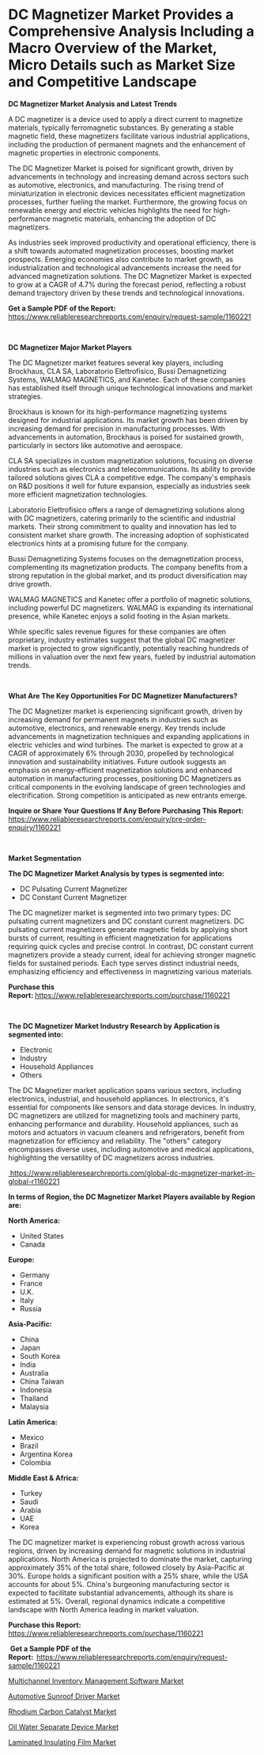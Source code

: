 <p><h1>DC Magnetizer Market Provides a Comprehensive Analysis Including a Macro Overview of the Market, Micro Details such as Market Size and Competitive Landscape</h1></p><p><strong>DC Magnetizer Market Analysis and Latest Trends</strong></p>
<p><p>A DC magnetizer is a device used to apply a direct current to magnetize materials, typically ferromagnetic substances. By generating a stable magnetic field, these magnetizers facilitate various industrial applications, including the production of permanent magnets and the enhancement of magnetic properties in electronic components. </p><p>The DC Magnetizer Market is poised for significant growth, driven by advancements in technology and increasing demand across sectors such as automotive, electronics, and manufacturing. The rising trend of miniaturization in electronic devices necessitates efficient magnetization processes, further fueling the market. Furthermore, the growing focus on renewable energy and electric vehicles highlights the need for high-performance magnetic materials, enhancing the adoption of DC magnetizers.</p><p>As industries seek improved productivity and operational efficiency, there is a shift towards automated magnetization processes, boosting market prospects. Emerging economies also contribute to market growth, as industrialization and technological advancements increase the need for advanced magnetization solutions. The DC Magnetizer Market is expected to grow at a CAGR of 4.7% during the forecast period, reflecting a robust demand trajectory driven by these trends and technological innovations.</p></p>
<p><strong>Get a Sample PDF of the Report:&nbsp;</strong> <a href="https://www.reliableresearchreports.com/enquiry/request-sample/1160221?utm_campaign=9&utm_medium=2&utm_source=Github&utm_content=ia&utm_term=05122024&utm_id=dc-magnetizer">https://www.reliableresearchreports.com/enquiry/request-sample/1160221</a></p>
<p>&nbsp;</p>
<p><strong>DC Magnetizer Major Market Players</strong></p>
<p><p>The DC Magnetizer market features several key players, including Brockhaus, CLA SA, Laboratorio Elettrofisico, Bussi Demagnetizing Systems, WALMAG MAGNETICS, and Kanetec. Each of these companies has established itself through unique technological innovations and market strategies.</p><p>Brockhaus is known for its high-performance magnetizing systems designed for industrial applications. Its market growth has been driven by increasing demand for precision in manufacturing processes. With advancements in automation, Brockhaus is poised for sustained growth, particularly in sectors like automotive and aerospace.</p><p>CLA SA specializes in custom magnetization solutions, focusing on diverse industries such as electronics and telecommunications. Its ability to provide tailored solutions gives CLA a competitive edge. The company's emphasis on R&D positions it well for future expansion, especially as industries seek more efficient magnetization technologies.</p><p>Laboratorio Elettrofisico offers a range of demagnetizing solutions along with DC magnetizers, catering primarily to the scientific and industrial markets. Their strong commitment to quality and innovation has led to consistent market share growth. The increasing adoption of sophisticated electronics hints at a promising future for the company.</p><p>Bussi Demagnetizing Systems focuses on the demagnetization process, complementing its magnetization products. The company benefits from a strong reputation in the global market, and its product diversification may drive growth.</p><p>WALMAG MAGNETICS and Kanetec offer a portfolio of magnetic solutions, including powerful DC magnetizers. WALMAG is expanding its international presence, while Kanetec enjoys a solid footing in the Asian markets. </p><p>While specific sales revenue figures for these companies are often proprietary, industry estimates suggest that the global DC magnetizer market is projected to grow significantly, potentially reaching hundreds of millions in valuation over the next few years, fueled by industrial automation trends.</p></p>
<p>&nbsp;</p>
<p><strong>What Are The Key Opportunities For DC Magnetizer Manufacturers?</strong></p>
<p><p>The DC Magnetizer market is experiencing significant growth, driven by increasing demand for permanent magnets in industries such as automotive, electronics, and renewable energy. Key trends include advancements in magnetization techniques and expanding applications in electric vehicles and wind turbines. The market is expected to grow at a CAGR of approximately 6% through 2030, propelled by technological innovation and sustainability initiatives. Future outlook suggests an emphasis on energy-efficient magnetization solutions and enhanced automation in manufacturing processes, positioning DC Magnetizers as critical components in the evolving landscape of green technologies and electrification. Strong competition is anticipated as new entrants emerge.</p></p>
<p><strong>Inquire or Share Your Questions If Any Before Purchasing This Report:</strong> <a href="https://www.reliableresearchreports.com/enquiry/pre-order-enquiry/1160221?utm_campaign=9&utm_medium=2&utm_source=Github&utm_content=ia&utm_term=05122024&utm_id=dc-magnetizer">https://www.reliableresearchreports.com/enquiry/pre-order-enquiry/1160221</a></p>
<p>&nbsp;</p>
<p><strong>Market Segmentation</strong></p>
<p><strong>The DC Magnetizer Market Analysis by types is segmented into:</strong></p>
<p><ul><li>DC Pulsating Current Magnetizer</li><li>DC Constant Current Magnetizer</li></ul></p>
<p><p>The DC magnetizer market is segmented into two primary types: DC pulsating current magnetizers and DC constant current magnetizers. DC pulsating current magnetizers generate magnetic fields by applying short bursts of current, resulting in efficient magnetization for applications requiring quick cycles and precise control. In contrast, DC constant current magnetizers provide a steady current, ideal for achieving stronger magnetic fields for sustained periods. Each type serves distinct industrial needs, emphasizing efficiency and effectiveness in magnetizing various materials.</p></p>
<p><strong>Purchase this Report:&nbsp;</strong><a href="https://www.reliableresearchreports.com/purchase/1160221?utm_campaign=9&utm_medium=2&utm_source=Github&utm_content=ia&utm_term=05122024&utm_id=dc-magnetizer">https://www.reliableresearchreports.com/purchase/1160221</a></p>
<p>&nbsp;</p>
<p><strong>The DC Magnetizer Market Industry Research by Application is segmented into:</strong></p>
<p><ul><li>Electronic</li><li>Industry</li><li>Household Appliances</li><li>Others</li></ul></p>
<p><p>The DC Magnetizer market application spans various sectors, including electronics, industrial, and household appliances. In electronics, it's essential for components like sensors and data storage devices. In industry, DC magnetizers are utilized for magnetizing tools and machinery parts, enhancing performance and durability. Household appliances, such as motors and actuators in vacuum cleaners and refrigerators, benefit from magnetization for efficiency and reliability. The "others" category encompasses diverse uses, including automotive and medical applications, highlighting the versatility of DC magnetizers across industries.</p></p>
<p><a href="https://www.reliableresearchreports.com/global-dc-magnetizer-market-in-global-r1160221?utm_campaign=9&utm_medium=2&utm_source=Github&utm_content=ia&utm_term=05122024&utm_id=dc-magnetizer">&nbsp;https://www.reliableresearchreports.com/global-dc-magnetizer-market-in-global-r1160221</a></p>
<p><strong>In terms of Region, the DC Magnetizer Market Players available by Region are:</strong></p>
<p>
    <p> <strong> North America: </strong>
        <ul>
            <li>United States</li>
            <li>Canada</li>
        </ul>
        </p> 
    <p> <strong> Europe: </strong>
        <ul>
            <li>Germany</li>
            <li>France</li>
            <li>U.K.</li>
            <li>Italy</li>
            <li>Russia</li>
        </ul>
        </p> 
    <p> <strong> Asia-Pacific: </strong>
        <ul>
            <li>China</li>
            <li>Japan</li>
            <li>South Korea</li>
            <li>India</li>
            <li>Australia</li>
            <li>China Taiwan</li>
            <li>Indonesia</li>
            <li>Thailand</li>
            <li>Malaysia</li>
        </ul>
        </p> 
    <p> <strong> Latin America: </strong>
        <ul>
            <li>Mexico</li>
            <li>Brazil</li>
            <li>Argentina Korea</li>
            <li>Colombia</li>
        </ul>
        </p> 
    <p> <strong> Middle East & Africa: </strong>
        <ul>
            <li>Turkey</li>
            <li>Saudi</li>
            <li>Arabia</li>
            <li>UAE</li>
            <li>Korea</li>
        </ul>
    </p>
    </p>
<p><p>The DC magnetizer market is experiencing robust growth across various regions, driven by increasing demand for magnetic solutions in industrial applications. North America is projected to dominate the market, capturing approximately 35% of the total share, followed closely by Asia-Pacific at 30%. Europe holds a significant position with a 25% share, while the USA accounts for about 5%. China's burgeoning manufacturing sector is expected to facilitate substantial advancements, although its share is estimated at 5%. Overall, regional dynamics indicate a competitive landscape with North America leading in market valuation.</p></p>
<p><strong>Purchase this Report: </strong><a href="https://www.reliableresearchreports.com/purchase/1160221?utm_campaign=9&utm_medium=2&utm_source=Github&utm_content=ia&utm_term=05122024&utm_id=dc-magnetizer">https://www.reliableresearchreports.com/purchase/1160221</a></p>
<p>&nbsp;<strong>Get a Sample PDF of the Report:&nbsp;&nbsp;</strong><a href="https://www.reliableresearchreports.com/enquiry/request-sample/1160221?utm_campaign=9&utm_medium=2&utm_source=Github&utm_content=ia&utm_term=05122024&utm_id=dc-magnetizer">https://www.reliableresearchreports.com/enquiry/request-sample/1160221</a></p>
<p><strong></strong></p>
<p><p><a href="https://www.linkedin.com/pulse/multichannel-inventory-management-software-industry-research-mnice?utm_campaign=9&utm_medium=2&utm_source=Github&utm_content=ia&utm_term=05122024&utm_id=dc-magnetizer">Multichannel Inventory Management Software Market</a></p><p><a href="https://issuu.com/reportprime-2/docs/automotive-sunroof-driver-market-size-2030.pptx?utm_campaign=9&utm_medium=2&utm_source=Github&utm_content=ia&utm_term=05122024&utm_id=dc-magnetizer">Automotive Sunroof Driver Market</a></p><p><a href="https://github.com/marloy8/Market-Research-Report-List-6/blob/main/rhodium-carbon-catalyst-market.md?utm_campaign=9&utm_medium=2&utm_source=Github&utm_content=ia&utm_term=05122024&utm_id=dc-magnetizer">Rhodium Carbon Catalyst Market</a></p><p><a href="https://github.com/hgf64gh/Market-Research-Report-List-1/blob/main/oil-water-separate-device-market.md?utm_campaign=9&utm_medium=2&utm_source=Github&utm_content=ia&utm_term=05122024&utm_id=dc-magnetizer">Oil Water Separate Device Market</a></p><p><a href="https://issuu.com/reportprime-2/docs/laminated-insulating-film-market-size-2030.pptx?utm_campaign=9&utm_medium=2&utm_source=Github&utm_content=ia&utm_term=05122024&utm_id=dc-magnetizer">Laminated Insulating Film Market</a></p></p>